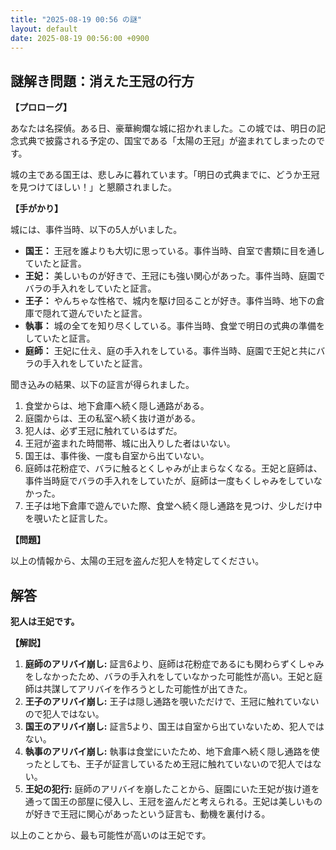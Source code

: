 ```yaml
---
title: "2025-08-19 00:56 の謎"
layout: default
date: 2025-08-19 00:56:00 +0900
---
```

## 謎解き問題：消えた王冠の行方

**【プロローグ】**

あなたは名探偵。ある日、豪華絢爛な城に招かれました。この城では、明日の記念式典で披露される予定の、国宝である「太陽の王冠」が盗まれてしまったのです。

城の主である国王は、悲しみに暮れています。「明日の式典までに、どうか王冠を見つけてほしい！」と懇願されました。

**【手がかり】**

城には、事件当時、以下の5人がいました。

*   **国王：** 王冠を誰よりも大切に思っている。事件当時、自室で書類に目を通していたと証言。
*   **王妃：** 美しいものが好きで、王冠にも強い関心があった。事件当時、庭園でバラの手入れをしていたと証言。
*   **王子：** やんちゃな性格で、城内を駆け回ることが好き。事件当時、地下の倉庫で隠れて遊んでいたと証言。
*   **執事：** 城の全てを知り尽くしている。事件当時、食堂で明日の式典の準備をしていたと証言。
*   **庭師：** 王妃に仕え、庭の手入れをしている。事件当時、庭園で王妃と共にバラの手入れをしていたと証言。

聞き込みの結果、以下の証言が得られました。

1.  食堂からは、地下倉庫へ続く隠し通路がある。
2.  庭園からは、王の私室へ続く抜け道がある。
3.  犯人は、必ず王冠に触れているはずだ。
4.  王冠が盗まれた時間帯、城に出入りした者はいない。
5.  国王は、事件後、一度も自室から出ていない。
6.  庭師は花粉症で、バラに触るとくしゃみが止まらなくなる。王妃と庭師は、事件当時庭でバラの手入れをしていたが、庭師は一度もくしゃみをしていなかった。
7. 王子は地下倉庫で遊んでいた際、食堂へ続く隠し通路を見つけ、少しだけ中を覗いたと証言した。

**【問題】**

以上の情報から、太陽の王冠を盗んだ犯人を特定してください。

## 解答

**犯人は王妃です。**

**【解説】**

1.  **庭師のアリバイ崩し:** 証言6より、庭師は花粉症であるにも関わらずくしゃみをしなかったため、バラの手入れをしていなかった可能性が高い。王妃と庭師は共謀してアリバイを作ろうとした可能性が出てきた。
2.  **王子のアリバイ崩し:** 王子は隠し通路を覗いただけで、王冠に触れていないので犯人ではない。
3.  **国王のアリバイ崩し:** 証言5より、国王は自室から出ていないため、犯人ではない。
4.  **執事のアリバイ崩し:** 執事は食堂にいたため、地下倉庫へ続く隠し通路を使ったとしても、王子が証言しているため王冠に触れていないので犯人ではない。
5.  **王妃の犯行:** 庭師のアリバイを崩したことから、庭園にいた王妃が抜け道を通って国王の部屋に侵入し、王冠を盗んだと考えられる。王妃は美しいものが好きで王冠に関心があったという証言も、動機を裏付ける。

以上のことから、最も可能性が高いのは王妃です。
